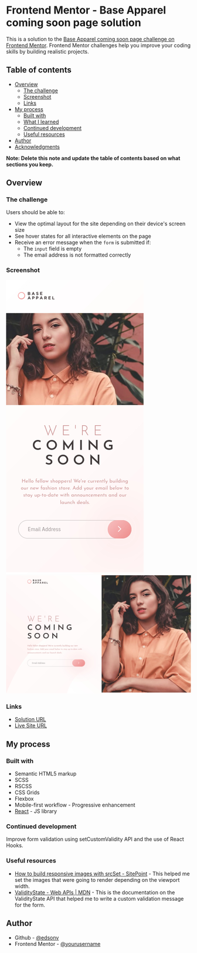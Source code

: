 # Frontend Mentor - Base Apparel coming soon page solution

This is a solution to the [Base Apparel coming soon page challenge on Frontend Mentor](https://www.frontendmentor.io/challenges/base-apparel-coming-soon-page-5d46b47f8db8a7063f9331a0). Frontend Mentor challenges help you improve your coding skills by building realistic projects. 

## Table of contents

- [Overview](#overview)
  - [The challenge](#the-challenge)
  - [Screenshot](#screenshot)
  - [Links](#links)
- [My process](#my-process)
  - [Built with](#built-with)
  - [What I learned](#what-i-learned)
  - [Continued development](#continued-development)
  - [Useful resources](#useful-resources)
- [Author](#author)
- [Acknowledgments](#acknowledgments)

**Note: Delete this note and update the table of contents based on what sections you keep.**

## Overview

### The challenge

Users should be able to:

- View the optimal layout for the site depending on their device's screen size
- See hover states for all interactive elements on the page
- Receive an error message when the `form` is submitted if:
  - The `input` field is empty
  - The email address is not formatted correctly

### Screenshot

![](./screenshotMobile.jpg)
![](./screenshotDesktop.jpg)

### Links

- [Solution URL](https://github.com/edsonv/base-apparel-coming-soon)
- [Live Site URL](https://edsonv.github.io/base-apparel-coming-soon)

## My process

### Built with

- Semantic HTML5 markup
- SCSS
- RSCSS
- CSS Grids
- Flexbox
- Mobile-first workflow - Progressive enhancement
- [React](https://reactjs.org/) - JS library

### Continued development

Improve form validation using setCustomValidity API and the use of React Hooks.

### Useful resources

- [How to build responsive images with srcSet - SitePoint](https://www.sitepoint.com/how-to-build-responsive-images-with-srcset/) - This helped me set the images that were going to render depending on the viewport width.
- [ValidityState - Web APIs | MDN](https://developer.mozilla.org/en-US/docs/Web/API/ValidityState) - This is the documentation on the ValidityState API that helped me to write a custom validation message for the form.

## Author

- Github - [@edsonv](https://github.com/edsonv)
- Frontend Mentor - [@yourusername](https://www.frontendmentor.io/profile/yourusername)

